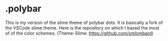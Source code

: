 # .polybar
This is my version of the slime theme of polybar dots.
It is basically a fork of the VSCode slime theme.
Here is the repository on which I based the most of of the color schemes. (Theme-Slime: https://github.com/smlombard)
